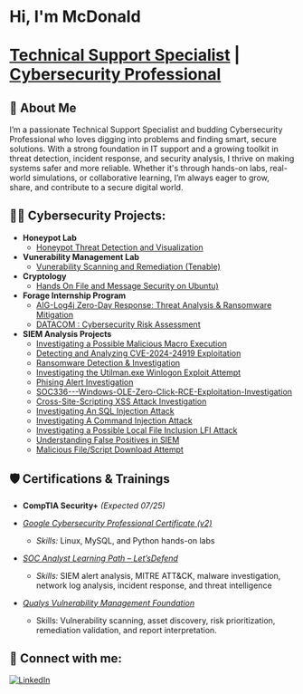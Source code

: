 <h1>Hi, I'm McDonald<br/><br/><a href="https://github.com/MacUchegit/MacUchegit">Technical Support Specialist</a> | <a href="https://github.com/MacUchegit/MacUchegit">Cybersecurity Professional</a></h1>

<h2>📌 About Me</h2> 

<p>
I’m a passionate Technical Support Specialist and budding Cybersecurity Professional who loves digging into problems and finding smart, secure solutions. With a strong foundation in IT support and a growing toolkit in threat detection, incident response, and security analysis, I thrive on making systems safer and more reliable. Whether it's through hands-on labs, real-world simulations, or collaborative learning, I’m always eager to grow, share, and contribute to a secure digital world.
</p>

<h2>👨‍💻 Cybersecurity Projects:</h2>

- <b>Honeypot Lab</b>
  - [Honeypot Threat Detection and Visualization](https://github.com/MacUchegit/Honeypot-Threat-Detection-and-Visualization)
- <b>Vunerability Management Lab</b>
  - [Vunerability Scanning and Remediation (Tenable)](https://github.com/MacUchegit/Vunerability-Scan-Tenable-/blob/731a1db05c557e82c7eb6b827b407daf3447c68a/README.md)
- <b>Cryptology</b>
  - [Hands On File and Message Security on Ubuntu)](https://github.com/MacUchegit/Hands-On-File-and-Message-Security-on-Ubuntu/blob/main/README.md)
- <b>Forage Internship Program</b>
  - [AIG-Log4j Zero-Day Response: Threat Analysis & Ransomware Mitigation](https://github.com/MacUchegit/Virtual-Cybersecurity-Internship-Threat-Response-Mitigation-Project/)
  - [DATACOM : Cybersecurity Risk Assessment](https://github.com/MacUchegit/Risk-Assessment-Project-/blob/main/README.md)
- <b>SIEM Analysis Projects</b>
  - [Investigating a Possible Malicious Macro Execution](https://github.com/MacUchegit/Malicious-Macro-Execution/blob/main/README.md)
  - [Detecting and Analyzing CVE-2024-24919 Exploitation](https://github.com/MacUchegit/Detecting-and-Analyzing-CVE-2024-24919-Exploitation/blob/main/README.md)
  - [Ransomware Detection & Investigation](https://github.com/MacUchegit/Ransomware-Analysis/blob/main/README.md)
  - [Investigating the Utilman.exe Winlogon Exploit Attempt](https://github.com/MacUchegit/Investigating-the-Utilman.exe-Winlogon-Exploit-Attempt/blob/3a7d7e9de56946a4da193d2b4ff137796d3a2f2b/README.md)
  - [Phising Alert Investigation](https://github.com/MacUchegit/Phising-Alert-Investigation-/tree/add2e2ebf4f250a2f679e1ec1fd1396506e90794)
  - [SOC336---Windows-OLE-Zero-Click-RCE-Exploitation-Investigation](https://github.com/MacUchegit/SOC336---Windows-OLE-Zero-Click-RCE-Exploitation-Investigation)
  - [Cross-Site-Scripting XSS Attack Investigation](https://github.com/MacUchegit/Cross-Site-Scripting-XSS-Attack-Investigation)
  - [Investigating An SQL Injection Attack](https://github.com/MacUchegit/SQL-injection-investigation)
  - [Investigating A Command Injection Attack](https://github.com/MacUchegit/Command-Injection-Attack)
  - [Investigating a Possible Local File Inclusion LFI Attack](https://github.com/MacUchegit/Investigating-a-Possible-Local-File-Inclusion-LFI-Attack/blob/bb6b1399cfeb0c31e1a1f3bcbc5b44ee5b73e786/README.md)
  - [Understanding False Positives in SIEM](https://github.com/MacUchegit/False-Positive/blob/6455746c7edbffbdc49198070fe9f6775b1cfc52/README.md)
  - [Malicious File/Script Download Attempt](https://github.com/MacUchegit/Malicious-File-Script-Download-Attempt/blob/60a279dd00c0e4cd50f8f0f57c76a94a726ba99d/README.md)

<h2>🛡️ Certifications & Trainings</h2> 

* **CompTIA Security+** *(Expected 07/25)*

* *[Google Cybersecurity Professional Certificate (v2)](https://www.credly.com/badges/54404851-3d45-4788-b605-b117c7ba036c/linked_in_profile)*
  - *Skills:* Linux, MySQL, and Python hands-on labs

* *[SOC Analyst Learning Path – Let’sDefend](https://app.letsdefend.io/certificate/show/7b6d9df3-4872-41f0-9be6-067d3a4020ad)*
  - *Skills:* SIEM alert analysis, MITRE ATT\&CK, malware investigation, network log analysis, incident response, and threat intelligence

* *[Qualys Vulnerability Management Foundation](https://qualys.sumtotal.host/learning/DataStore/QUALYS_PROD/Learning/Data/ExportToPDF/Diploma_9d4ad820-ab91-4a11-ac09-e9313d9c0554.pdf)*
  - Skills: Vulnerability scanning, asset discovery, risk prioritization, remediation validation, and report interpretation.  

<h2> 🤳 Connect with me:</h2>

  [![LinkedIn](https://img.shields.io/badge/LinkedIn-%230077B5.svg?style=for-the-badge&logo=linkedin&logoColor=white)][linkedin]

[twitter]: https://
[youtube]: https://
[instagram]: https://
[linkedin]: https://www.linkedin.com/in/mcdonald-onyekwere-uchenna
<!--
**joshmadakor1/joshmadakor1** is a ✨ _special_ ✨ repository because its `README.md` (this file) appears on your GitHub profile.

Here are some ideas to get you started:

- 🔭 I’m currently working on ...
- 🌱 I’m currently learning ...
- 👯 I’m looking to collaborate on ...
- 🤔 I’m looking for help with ...
- 💬 Ask me about ...
- 📫 How to reach me: ...
- 😄 Pronouns: ...
- ⚡ Fun fact: ...
-->
